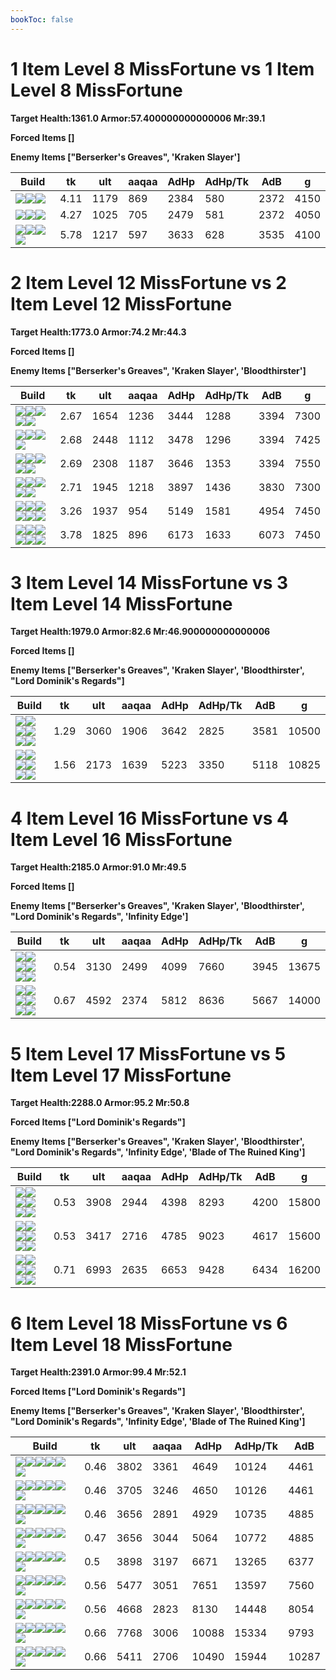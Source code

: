 ```yaml
---
bookToc: false
---
```


# 1 Item Level 8 MissFortune vs 1 Item Level 8 MissFortune

**Target Health:1361.0 Armor:57.400000000000006 Mr:39.1**


**Forced Items []**


**Enemy Items ["Berserker's Greaves", 'Kraken Slayer']**




Build | tk | ult | aaqaa | AdHp | AdHp/Tk | AdB | g
-|-|-|-|-|-|-|-
![](/item/6671.png)![](/item/1001.png)![](/item/1055.png)|4.11|1179|869|2384|580|2372|4150
![](/item/3153.png)![](/item/1001.png)![](/item/1055.png)|4.27|1025|705|2479|581|2372|4050
![](/item/6673.png)![](/item/1001.png)![](/item/1055.png)![](/item/1036.png)|5.78|1217|597|3633|628|3535|4100




























































# 2 Item Level 12 MissFortune vs 2 Item Level 12 MissFortune

**Target Health:1773.0 Armor:74.2 Mr:44.3**


**Forced Items []**


**Enemy Items ["Berserker's Greaves", 'Kraken Slayer', 'Bloodthirster']**




Build | tk | ult | aaqaa | AdHp | AdHp/Tk | AdB | g
-|-|-|-|-|-|-|-
![](/item/6672.png)![](/item/3124.png)![](/item/1001.png)![](/item/1055.png)![](/item/1036.png)|2.67|1654|1236|3444|1288|3394|7300
![](/item/6672.png)![](/item/3142.png)![](/item/1055.png)![](/item/1037.png)|2.68|2448|1112|3478|1296|3394|7425
![](/item/3153.png)![](/item/3142.png)![](/item/1055.png)![](/item/1036.png)![](/item/1036.png)|2.69|2308|1187|3646|1353|3394|7550
![](/item/6671.png)![](/item/6609.png)![](/item/1001.png)![](/item/1055.png)![](/item/1036.png)|2.71|1945|1218|3897|1436|3830|7300
![](/item/6673.png)![](/item/6672.png)![](/item/1001.png)![](/item/1055.png)![](/item/1036.png)![](/item/1036.png)|3.26|1937|954|5149|1581|4954|7450
![](/item/3026.png)![](/item/6672.png)![](/item/1001.png)![](/item/1055.png)![](/item/1036.png)![](/item/1036.png)|3.78|1825|896|6173|1633|6073|7450




























































# 3 Item Level 14 MissFortune vs 3 Item Level 14 MissFortune

**Target Health:1979.0 Armor:82.6 Mr:46.900000000000006**


**Forced Items []**


**Enemy Items ["Berserker's Greaves", 'Kraken Slayer', 'Bloodthirster', "Lord Dominik's Regards"]**




Build | tk | ult | aaqaa | AdHp | AdHp/Tk | AdB | g
-|-|-|-|-|-|-|-
![](/item/6671.png)![](/item/3033.png)![](/item/6676.png)![](/item/1001.png)![](/item/1055.png)![](/item/1036.png)|1.29|3060|1906|3642|2825|3581|10500
![](/item/6672.png)![](/item/3124.png)![](/item/6673.png)![](/item/1001.png)![](/item/1055.png)![](/item/1037.png)|1.56|2173|1639|5223|3350|5118|10825




























































# 4 Item Level 16 MissFortune vs 4 Item Level 16 MissFortune

**Target Health:2185.0 Armor:91.0 Mr:49.5**


**Forced Items []**


**Enemy Items ["Berserker's Greaves", 'Kraken Slayer', 'Bloodthirster', "Lord Dominik's Regards", 'Infinity Edge']**




Build | tk | ult | aaqaa | AdHp | AdHp/Tk | AdB | g
-|-|-|-|-|-|-|-
![](/item/6672.png)![](/item/3124.png)![](/item/3033.png)![](/item/3153.png)![](/item/1001.png)![](/item/1037.png)|0.54|3130|2499|4099|7660|3945|13675
![](/item/6671.png)![](/item/3033.png)![](/item/6676.png)![](/item/6673.png)![](/item/1001.png)![](/item/1038.png)|0.67|4592|2374|5812|8636|5667|14000




























































# 5 Item Level 17 MissFortune vs 5 Item Level 17 MissFortune

**Target Health:2288.0 Armor:95.2 Mr:50.8**


**Forced Items ["Lord Dominik's Regards"]**


**Enemy Items ["Berserker's Greaves", 'Kraken Slayer', 'Bloodthirster', "Lord Dominik's Regards", 'Infinity Edge', 'Blade of The Ruined King']**




Build | tk | ult | aaqaa | AdHp | AdHp/Tk | AdB | g
-|-|-|-|-|-|-|-
![](/item/6672.png)![](/item/3124.png)![](/item/3153.png)![](/item/3036.png)![](/item/6676.png)![](/item/1001.png)|0.53|3908|2944|4398|8293|4200|15800
![](/item/6672.png)![](/item/3124.png)![](/item/3153.png)![](/item/3036.png)![](/item/6609.png)![](/item/1001.png)|0.53|3417|2716|4785|9023|4617|15600
![](/item/6673.png)![](/item/6609.png)![](/item/3036.png)![](/item/6676.png)![](/item/3142.png)![](/item/1038.png)|0.71|6993|2635|6653|9428|6434|16200




























































# 6 Item Level 18 MissFortune vs 6 Item Level 18 MissFortune

**Target Health:2391.0 Armor:99.4 Mr:52.1**


**Forced Items ["Lord Dominik's Regards"]**


**Enemy Items ["Berserker's Greaves", 'Kraken Slayer', 'Bloodthirster', "Lord Dominik's Regards", 'Infinity Edge', 'Blade of The Ruined King']**




Build | tk | ult | aaqaa | AdHp | AdHp/Tk | AdB
-|-|-|-|-|-|-
![](/item/6672.png)![](/item/3124.png)![](/item/3091.png)![](/item/3036.png)![](/item/3094.png)![](/item/3153.png)|0.46|3802|3361|4649|10124|4461
![](/item/6672.png)![](/item/3124.png)![](/item/3046.png)![](/item/3036.png)![](/item/3091.png)![](/item/3153.png)|0.46|3705|3246|4650|10126|4461
![](/item/6672.png)![](/item/3124.png)![](/item/3085.png)![](/item/3036.png)![](/item/3091.png)![](/item/6609.png)|0.46|3656|2891|4929|10735|4885
![](/item/6672.png)![](/item/3124.png)![](/item/3153.png)![](/item/3036.png)![](/item/6609.png)![](/item/3085.png)|0.47|3656|3044|5064|10772|4885
![](/item/6672.png)![](/item/3124.png)![](/item/6673.png)![](/item/3094.png)![](/item/3036.png)![](/item/3153.png)|0.5|3898|3197|6671|13265|6377
![](/item/3026.png)![](/item/6672.png)![](/item/3036.png)![](/item/3095.png)![](/item/6676.png)![](/item/6671.png)|0.56|5477|3051|7651|13597|7560
![](/item/6671.png)![](/item/6609.png)![](/item/3026.png)![](/item/3036.png)![](/item/3095.png)![](/item/6672.png)|0.56|4668|2823|8130|14448|8054
![](/item/6673.png)![](/item/3026.png)![](/item/3036.png)![](/item/3095.png)![](/item/6676.png)![](/item/3142.png)|0.66|7768|3006|10088|15334|9793
![](/item/6671.png)![](/item/6609.png)![](/item/3026.png)![](/item/3036.png)![](/item/6673.png)![](/item/6676.png)|0.66|5411|2706|10490|15944|10287




























































